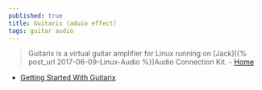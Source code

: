```yaml
---
published: true
title: Guitarix (aduio effect)
tags: guitar audio
---
```

> Guitarix is a virtual guitar amplifier for Linux running on [Jack]({% post_url 2017-06-09-Linux-Audio %})Audio Connection Kit. - [Home](https://guitarix.org/)

- [Getting Started With Guitarix](https://linuxaudio.github.io/libremusicproduction/html/articles/ultimate-guide-getting-started-guitarix.html)
